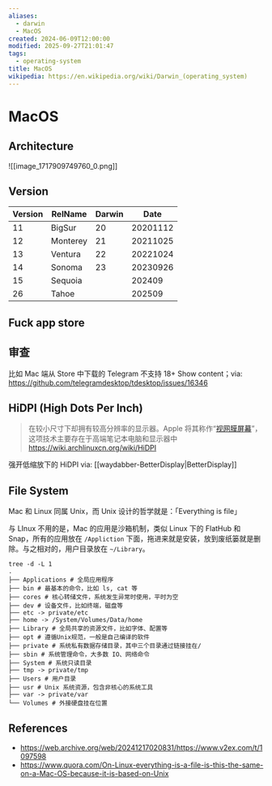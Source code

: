 ```yaml
---
aliases:
  - darwin
  - MacOS
created: 2024-06-09T12:00:00
modified: 2025-09-27T21:01:47
tags:
  - operating-system
title: MacOS
wikipedia: https://en.wikipedia.org/wiki/Darwin_(operating_system)
---
```


# MacOS

## Architecture

![[image_1717909749760_0.png]]

## Version

| Version | RelName  | Darwin | Date     |
| ------- | -------- | ------ | -------- |
| 11      | BigSur   | 20     | 20201112 |
| 12      | Monterey | 21     | 20211025 |
| 13      | Ventura  | 22     | 20221024 |
| 14      | Sonoma   | 23     | 20230926 |
| 15      | Sequoia  |        | 202409   |
| 26      | Tahoe    |        | 202509   |

## Fuck app store

## 审查

比如 Mac 端从 Store 中下载的 Telegram 不支持 18+ Show content；via: https://github.com/telegramdesktop/tdesktop/issues/16346

## HiDPI (High Dots Per Inch)

> 在较小尺寸下却拥有较高分辨率的显示器。Apple 将其称作“[视网膜屏幕](https://en.wikipedia.org/wiki/Retina_Display "wikipedia:Retina Display")”，这项技术主要存在于高端笔记本电脑和显示器中
> https://wiki.archlinuxcn.org/wiki/HiDPI

强开低缩放下的 HiDPI via: [[waydabber-BetterDisplay|BetterDisplay]]

## File System

Mac 和 Linux 同属 Unix，而 Unix 设计的哲学就是：「Everything is file」

与 LInux 不用的是，Mac 的应用是沙箱机制，类似 Linux 下的 FlatHub 和 Snap，所有的应用放在 `/Appliction` 下面，拖进来就是安装，放到废纸篓就是删除。与之相对的，用户目录放在 `~/Library`。

```shell
tree -d -L 1
.
├── Applications # 全局应用程序
├── bin # 最基本的命令，比如 ls, cat 等
├── cores # 核心转储文件，系统发生异常时使用，平时为空
├── dev # 设备文件，比如终端，磁盘等
├── etc -> private/etc 
├── home -> /System/Volumes/Data/home
├── Library # 全局共享的资源文件，比如字体、配置等
├── opt # 遵循Unix规范，一般是自己编译的软件
├── private # 系统私有数据存储目录，其中三个目录通过链接挂在/
├── sbin # 系统管理命令，大多数 IO、网络命令
├── System # 系统只读目录
├── tmp -> private/tmp
├── Users # 用户目录
├── usr # Unix 系统资源，包含非核心的系统工具
├── var -> private/var
└── Volumes # 外接硬盘挂在位置
```

## References

- https://web.archive.org/web/20241217020831/https://www.v2ex.com/t/1097598
- https://www.quora.com/On-Linux-everything-is-a-file-is-this-the-same-on-a-Mac-OS-because-it-is-based-on-Unix
